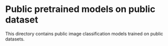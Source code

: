 # Public pretrained models on public dataset

This directory contains public image classification models trained on public datasets.

